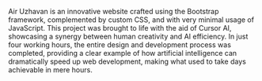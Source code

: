 Air Uzhavan is an innovative website crafted using the Bootstrap framework, complemented by custom CSS, and with very minimal usage of JavaScript. This project was brought to life with the aid of Cursor AI, showcasing a synergy between human creativity and AI efficiency. In just four working hours, the entire design and development process was completed, providing a clear example of how artificial intelligence can dramatically speed up web development, making what used to take days achievable in mere hours.
